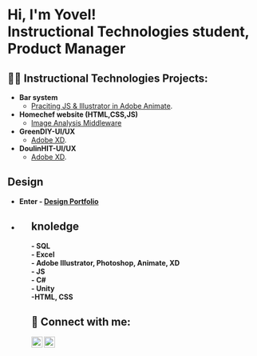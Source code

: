 <h1>Hi, I'm Yovel! <br> <b>Instructional Technologies student,</b> <b>Product Manager</b>

<h2>👨‍💻 Instructional Technologies Projects:</h2>

- <b>Bar system</b>
  - <a href="https://yovelraz.github.io/YovelRaz.github.Barsystem/ChooseYourCocktaillastv.html" target="_blank" >Praciting JS & Illustrator in Adobe Animate</a>.
- <b>Homechef website (HTML,CSS,JS)</b>
  - [Image Analysis Middleware](https://yovelraz.github.io/HomeChefWeb/homePage.html) </b></i>
- <b>GreenDIY-UI/UX</b>
  - <a href="https://xd.adobe.com/view/964d79c7-c1ab-422f-9ad1-e626e4e807b6-c31e/" target="_blank" >Adobe XD</a>.
- <b>DoulinHIT-UI/UX</b>
  - <a href="https://xd.adobe.com/view/964d79c7-c1ab-422f-9ad1-e626e4e807b6-c31e/](https://xd.adobe.com/view/a76acc7f-8d6b-4570-9333-4fe02549a595-f239/?fullscreen" target="_blank" >Adobe XD</a>.
  
<h2> Design</h2>
<ul> <li> <b>
Enter - <a href="https://yovelrazportfolio.my.canva.site/" target="_blank" >Design Portfolio</a> <b><li> <ul>
  
 <h2> knoledge </h2>
 -<b> SQL</b> <br>
 -<b> Excel </b> <br>
 -<b> Adobe Illustrator, Photoshop, Animate, XD</b> <br>
 -<b> JS</b> <br>
 -<b> C#</b> <br>
 -<b> Unity</b> <br>
 -<b>HTML, CSS</b> <br>


<h2> 🤳 Connect with me:</h2>

[<img align="left" alt="yovelraz | LinkedIn" width="22px" src="https://cdn.jsdelivr.net/npm/simple-icons@v3/icons/linkedin.svg" />][linkedin]
[<img align="left" alt="yovelraz | Instagram" width="22px" src="https://cdn.jsdelivr.net/npm/simple-icons@v3/icons/instagram.svg" />][instagram]

[instagram]: https://www.instagram.com/yovelraz/
[linkedin]: https://www.linkedin.com/in/yovel-raz-29b76a219/


<!--
**joshmadakor1/joshmadakor1** is a ✨ _special_ ✨ repository because its `README.md` (this file) appears on your GitHub profile.
  - [Praciting JS & Illustrator in Adobe Animate](https://yovelraz.github.io/YovelRaz.github.Barsystem/ChooseYourCocktaillastv.html)<br>
  - [Adobe XD](https://xd.adobe.com/view/964d79c7-c1ab-422f-9ad1-e626e4e807b6-c31e/)



Here are some ideas to get you started:

- 🔭 I’m currently working on ...
- 🌱 I’m currently learning ...
- 👯 I’m looking to collaborate on ...
- 🤔 I’m looking for help with ...
- 💬 Ask me about ...
- 📫 How to reach me: ...
- 😄 Pronouns: ...
- ⚡ Fun fact: ...
-->
